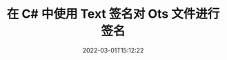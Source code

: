 ---
############################# Static ############################
layout: "auto-gen-signature"
date: 2022-03-01T15:12:22
draft: false
operation: Sign
signaturetype: Text
fileformat: Ots
productName: .NET
lang: zh
productCode: net
otherformats: pdf doc docx docm dot dotm dotx odt ott rtf xls xlsx xlsm xlsb csv ods ots xltx xltm ppt pptx pps ppsx odp otp potx potm pptm ppsm png jpg bmp gif tiff svg webp wmf
breadcrumb: Put Text signature on Ots for C#

############################# Head ############################
head_title: "使用 C# 将 Text 签名添加到 Ots 文件"
head_description: "使用几行代码将 Text 签名放在 .NET 的 Ots 文件上。使用 GroupDocs 文档签名 API 对数十种文件格式进行签名。"

############################# Header ############################
title: "在 C# 中使用 Text 签名对 Ots 文件进行签名"
description: "如何用几行 .NET 代码添加 Text 签名"
bg_image: "https://cms.admin.containerize.com/templates/aspose/App_Themes/V3/images/bg/header1.png"
bg_overlay: false
button:
    enable: true

############################# SubMenu ############################
submenu:
    enable: true

    left:
        img_alt: "GroupDocs.Signature for .NET"
        image: "https://cms.admin.containerize.com/templates/groupdocs/images/product-logos/90x90-noborder/groupdocs-signature-net.png"
        product: "GroupDocs.Signature"
        platform: ".NET"



############################# About ############################
about:
    enable: true
    title: "关于 GroupDocs.Signature for .NET API"
    content: |
        [GroupDocs.Signature for .NET](https://products.groupdocs.com/signature/net/) 是用于数字文档电子签名的流行 API。可以使用文本、图像、数字证书、条形码、二维码、印章或元数据等签名。签名可以放在 PDF、MS Word 文档、MS Excel 工作簿、MS PowerPoint 演示文稿、Adobe Photoshop 文件和各种图像格式上。客户可以签署他们的文件并更新、搜索、验证、删除或预览放在这些文件上的电子签名。此外，还提供了许多签名定制的能力。
    

############################# Steps ############################
steps:
    enable: true
    title_left: "在 C# 中使用 Text 签署 Ots 的步骤"
    content_left: |
        [GroupDocs.Signature for .NET](https://products.groupdocs.com/signature/net/) 提供使用 Text 签名快速轻松地签署 Ots 文档的能力。
        
        * 创建一个 Signature 类的实例，提供 Ots 文件应该作为路径或内存流进行签名
        * 实例化 SignOptions 类并设置所有需要的数据。
        * 调用 Signature.Sign() 方法传递输出 Ots 文件或内存流

    title_right: "System Requirements"
    content_right: |
        只需几个简单的步骤即可使用 GroupDocs.Signature for .NET 签署文档。所有主要平台和操作系统都支持我们的 API。在执行以下代码之前，请确保您的系统上安装了以下先决条件。

        * 操作系统：Microsoft Windows、Linux、MacOS
        * 开发环境：Microsoft Visual Studio, Xamarin, MonoDevelop
        * Frameworks: .NET Framework, .NET Standard, .NET Core, Mono
        * 从 [Nuget](https://www.nuget.org/packages/groupdocs.signature) 获取最新的 GroupDocs.Signature for .NET
         
    code: |
        ```csharp    
                
        // Set up input Ots file
        string filePath = "input.ots";
        // Set up output file
        string outputFilePath = "output.ots";

        // Instantiate Signature for input file
        using (GroupDocs.Signature.Signature signature = new GroupDocs.Signature.Signature(filePath))
        {
                //Provide sign options
                TextSignOptions options = new TextSignOptions("John Smith")
                {
                    // set signature position
                    Left = 50,
                    Top = 200,
                };

                // sign Ots document
                SignResult result = signature.Sign(outputFilePath, options);
        }

        ```

############################# Demos ############################
demos:
    enable: true
    title: "使用 Text 现场演示签署 Ots 文档"
    content: |
       访问 [GroupDocs.Signature App](https://products.groupdocs.app/signature/family) 网站，立即使用各种签名为 Ots 文件签名。免费在线演示等着你。          

############################# More Formats ############################
more_formats:
    enable: true
    title: "C# 的其他支持的 Text 签名"
    content: |
        "您还可以使用其他签名类型对 Ots 进行签名。请参阅下面的列表。"
    format: 
       
       
back_to_top:
    enable: true
---